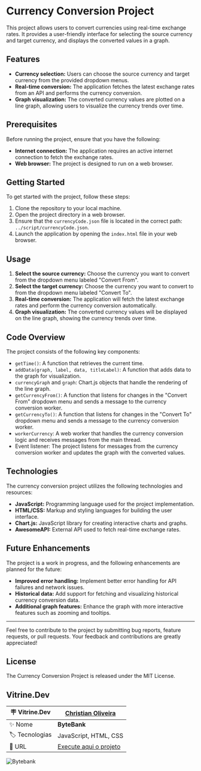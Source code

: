 # Currency Conversion Project

This project allows users to convert currencies using real-time exchange rates. It provides a user-friendly interface for selecting the source currency and target currency, and displays the converted values in a graph.

## Features

- **Currency selection:** Users can choose the source currency and target currency from the provided dropdown menus.
- **Real-time conversion:** The application fetches the latest exchange rates from an API and performs the currency conversion.
- **Graph visualization:** The converted currency values are plotted on a line graph, allowing users to visualize the currency trends over time.

## Prerequisites

Before running the project, ensure that you have the following:

- **Internet connection:** The application requires an active internet connection to fetch the exchange rates.
- **Web browser:** The project is designed to run on a web browser.

## Getting Started

To get started with the project, follow these steps:

1. Clone the repository to your local machine.
2. Open the project directory in a web browser.
3. Ensure that the `currencyCode.json` file is located in the correct path: `../script/currencyCode.json`.
4. Launch the application by opening the `index.html` file in your web browser.

## Usage

1. **Select the source currency:** Choose the currency you want to convert from the dropdown menu labeled "Convert From".
2. **Select the target currency:** Choose the currency you want to convert to from the dropdown menu labeled "Convert To".
3. **Real-time conversion:** The application will fetch the latest exchange rates and perform the currency conversion automatically.
4. **Graph visualization:** The converted currency values will be displayed on the line graph, showing the currency trends over time.

## Code Overview

The project consists of the following key components:

- `getTime()`: A function that retrieves the current time.
- `addData(graph, label, data, titleLabel)`: A function that adds data to the graph for visualization.
- `currencyGraph` and `graph`: Chart.js objects that handle the rendering of the line graph.
- `getCurrencyFrom()`: A function that listens for changes in the "Convert From" dropdown menu and sends a message to the currency conversion worker.
- `getCurrencyTo()`: A function that listens for changes in the "Convert To" dropdown menu and sends a message to the currency conversion worker.
- `workerCurrency`: A web worker that handles the currency conversion logic and receives messages from the main thread.
- Event listener: The project listens for messages from the currency conversion worker and updates the graph with the converted values.

## Technologies

The currency conversion project utilizes the following technologies and resources:

- **JavaScript:** Programming language used for the project implementation.
- **HTML/CSS:** Markup and styling languages for building the user interface.
- **Chart.js:** JavaScript library for creating interactive charts and graphs.
- **AwesomeAPI:** External API used to fetch real-time exchange rates.

## Future Enhancements

The project is a work in progress, and the following enhancements are planned for the future:

- **Improved error handling:** Implement better error handling for API failures and network issues.
- **Historical data:** Add support for fetching and visualizing historical currency conversion data.
- **Additional graph features:** Enhance the graph with more interactive features such as zooming and tooltips.

---

Feel free to contribute to the project by submitting bug reports, feature requests, or pull requests. Your feedback and contributions are greatly appreciated!

## License
The Currency Conversion Project is released under the MIT License.

## Vitrine.Dev

| :placard: Vitrine.Dev |<a href="https://cursos.alura.com.br/vitrinedev/christianoliver">Christian Oliveira</a> |
| -------------  | --- |
| :sparkles: Nome        | **ByteBank**
| :label: Tecnologias | JavaScript, HTML, CSS
| :rocket: URL         |<a href="https://christianduhp.github.io/bytebank/">Execute aqui o projeto</a>

![Bytebank](https://github.com/christianduhp/bytebank/assets/85292359/5519dc28-bc0b-422b-8e93-7b37b60ba8df#vitrinedev)
